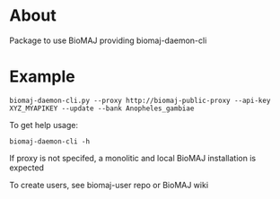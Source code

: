 # About

Package to use BioMAJ providing biomaj-daemon-cli

# Example

    biomaj-daemon-cli.py --proxy http://biomaj-public-proxy --api-key XYZ_MYAPIKEY --update --bank Anopheles_gambiae

To get help usage:

    biomaj-daemon-cli -h

 If proxy is not specifed, a monolitic and local BioMAJ installation is expected

 To create users, see biomaj-user repo or BioMAJ wiki
